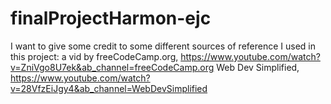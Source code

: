 # finalProjectHarmon-ejc
I want to give some credit to some different sources of reference I used in this project: a vid by freeCodeCamp.org, https://www.youtube.com/watch?v=ZniVgo8U7ek&ab_channel=freeCodeCamp.org 
Web Dev Simplified, https://www.youtube.com/watch?v=28VfzEiJgy4&ab_channel=WebDevSimplified

